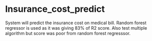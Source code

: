 # Insurance_cost_predict
System will predict the insurance cost on medical bill. Random forest regressor is used as it was giving 83% of R2 score. Also test multiple algorithm but score was poor from random forest regresssor.
